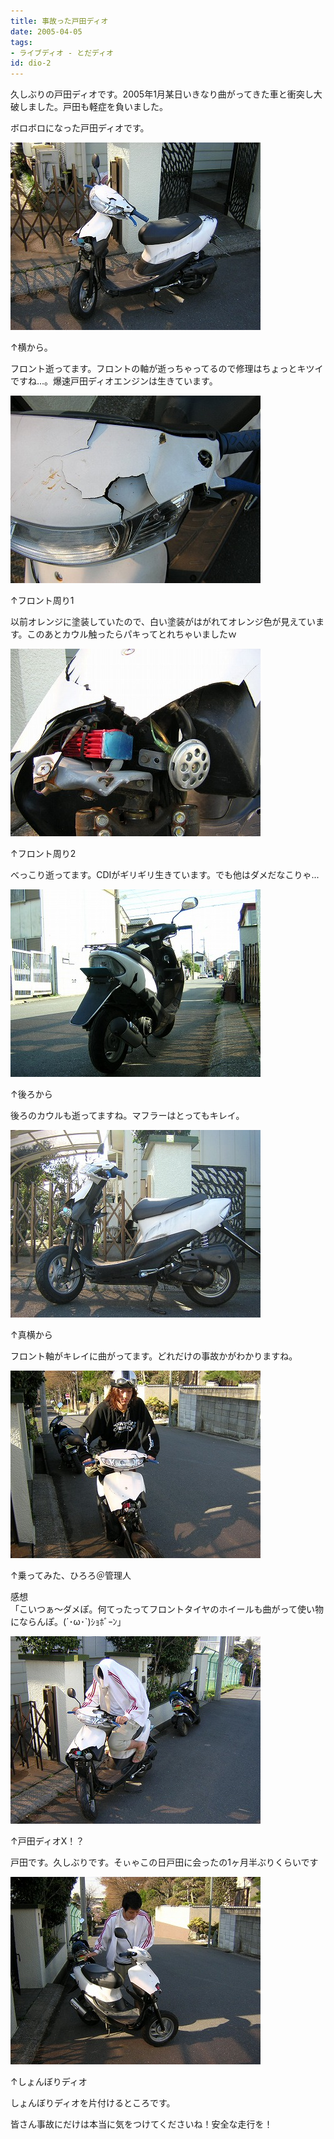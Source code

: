 ```yaml
---
title: 事故った戸田ディオ
date: 2005-04-05
tags:
- ライブディオ - とだディオ
id: dio-2
---
```



<p class="sentence">久しぶりの戸田ディオです。2005年1月某日いきなり曲がってきた車と衝突し大破しました。戸田も軽症を負いました。</p>
<p class="sentence spacing10">ボロボロになった戸田ディオです。</p>
<div class="center spacing"><img src="/photo/diary/2005.04.05_zx1.jpg" alt=""></div>
<p class="sentence">↑横から。</p>
<p class="sentence spacing10">フロント逝ってます。フロントの軸が逝っちゃってるので修理はちょっとキツイですね...。爆速戸田ディオエンジンは生きています。</p>
<div class="center spacing"><img src="/photo/diary/2005.04.05_zx2.jpg" alt=""></div>
<p class="sentence">↑フロント周り1</p>
<p class="sentence spacing10">以前オレンジに塗装していたので、白い塗装がはがれてオレンジ色が見えています。このあとカウル触ったらパキってとれちゃいましたｗ</p>
<div class="center spacing"><img src="/photo/diary/2005.04.05_zx3.jpg" alt=""></div>
<p class="sentence">↑フロント周り2</p>
<p class="sentence spacing10">べっこり逝ってます。CDIがギリギリ生きています。でも他はダメだなこりゃ...</p>
<div class="center spacing"><img src="/photo/diary/2005.04.05_zx4.jpg" alt=""></div>
<p class="sentence">↑後ろから</p>
<p class="sentence spacing10">後ろのカウルも逝ってますね。マフラーはとってもキレイ。</p>
<div class="center spacing"><img src="/photo/diary/2005.04.05_zx5.jpg" alt=""></div>
<p class="sentence">↑真横から</p>
<p class="sentence spacing10">フロント軸がキレイに曲がってます。どれだけの事故かがわかりますね。</p>
<div class="center spacing"><img src="/photo/diary/2005.04.05_zx6.jpg" alt=""></div>
<p class="sentence">↑乗ってみた、ひろろ＠管理人</p>
<p class="sentence spacing10">感想<br>「こいつぁ～ダメぽ。何てったってフロントタイヤのホイールも曲がって使い物にならんぽ。(´･ω･`)ｼｮﾎﾞｰﾝ」</p>
<div class="center spacing"><img src="/photo/diary/2005.04.05_zx7.jpg" alt=""></div>
<p class="sentence">↑戸田ディオX！？</p>
<p class="sentence spacing10">戸田です。久しぶりです。そぃゃこの日戸田に会ったの1ヶ月半ぶりくらいです</p>
<div class="center spacing"><img src="/photo/diary/2005.04.05_zx8.jpg" alt=""></div>
<p class="sentence">↑しょんぼりディオ</p>
<p class="sentence">しょんぼりディオを片付けるところです。</p>
<p class="sentence">皆さん事故にだけは本当に気をつけてくださいね！安全な走行を！</p>
